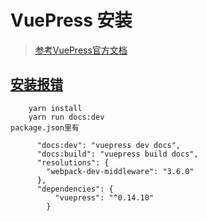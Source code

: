 # VuePress 安装

> [参考VuePress官方文档](https://vuepress.docschina.org/guide/deploy.html#github-%E9%A1%B5%E9%9D%A2)

## [安装报错](https://github.com/vuejs/vuepress/issues/1417)

        yarn install
        yarn run docs:dev
    package.json里有

          "docs:dev": "vuepress dev docs",
          "docs:build": "vuepress build docs",
          "resolutions": {
            "webpack-dev-middleware": "3.6.0"
          },
          "dependencies": {
              "vuepress": "^0.14.10"
            }